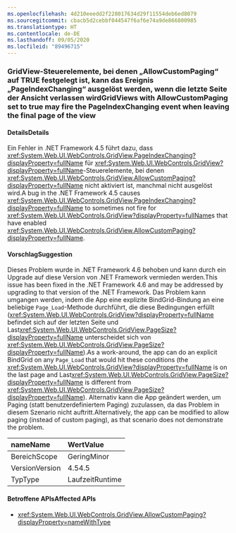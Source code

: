 ```yaml
---
ms.openlocfilehash: 4d210eeedd2f228017634d29f11554deb6ed8079
ms.sourcegitcommit: cbacb5d2cebbf044547f6af6e74a9de866800985
ms.translationtype: HT
ms.contentlocale: de-DE
ms.lasthandoff: 09/05/2020
ms.locfileid: "89496715"
---
```

### <a name="gridviews-with-allowcustompaging-set-to-true-may-fire-the-pageindexchanging-event-when-leaving-the-final-page-of-the-view"></a><span data-ttu-id="0cebf-101">GridView-Steuerelemente, bei denen „AllowCustomPaging“ auf TRUE festgelegt ist, kann das Ereignis „PageIndexChanging“ ausgelöst werden, wenn die letzte Seite der Ansicht verlassen wird</span><span class="sxs-lookup"><span data-stu-id="0cebf-101">GridViews with AllowCustomPaging set to true may fire the PageIndexChanging event when leaving the final page of the view</span></span>

#### <a name="details"></a><span data-ttu-id="0cebf-102">Details</span><span class="sxs-lookup"><span data-stu-id="0cebf-102">Details</span></span>

<span data-ttu-id="0cebf-103">Ein Fehler in .NET Framework 4.5 führt dazu, dass <xref:System.Web.UI.WebControls.GridView.PageIndexChanging?displayProperty=fullName> für <xref:System.Web.UI.WebControls.GridView?displayProperty=fullName>-Steuerelemente, bei denen <xref:System.Web.UI.WebControls.GridView.AllowCustomPaging?displayProperty=fullName> nicht aktiviert ist, manchmal nicht ausgelöst wird.</span><span class="sxs-lookup"><span data-stu-id="0cebf-103">A bug in the .NET Framework 4.5 causes <xref:System.Web.UI.WebControls.GridView.PageIndexChanging?displayProperty=fullName> to sometimes not fire for <xref:System.Web.UI.WebControls.GridView?displayProperty=fullName>s that have enabled <xref:System.Web.UI.WebControls.GridView.AllowCustomPaging?displayProperty=fullName>.</span></span>

#### <a name="suggestion"></a><span data-ttu-id="0cebf-104">Vorschlag</span><span class="sxs-lookup"><span data-stu-id="0cebf-104">Suggestion</span></span>

<span data-ttu-id="0cebf-105">Dieses Problem wurde in .NET Framework 4.6 behoben und kann durch ein Upgrade auf diese Version von .NET Framework vermieden werden.</span><span class="sxs-lookup"><span data-stu-id="0cebf-105">This issue has been fixed in the .NET Framework 4.6 and may be addressed by upgrading to that version of the .NET Framework.</span></span> <span data-ttu-id="0cebf-106">Das Problem kann umgangen werden, indem die App eine explizite BindGrid-Bindung an eine beliebige <code>Page_Load</code>-Methode durchführt, die diese Bedingungen erfüllt (<xref:System.Web.UI.WebControls.GridView?displayProperty=fullName> befindet sich auf der letzten Seite und Last<xref:System.Web.UI.WebControls.GridView.PageSize?displayProperty=fullName> unterscheidet sich von <xref:System.Web.UI.WebControls.GridView.PageSize?displayProperty=fullName>).</span><span class="sxs-lookup"><span data-stu-id="0cebf-106">As a work-around, the app can do an explicit BindGrid on any <code>Page_Load</code> that would hit these conditions (the <xref:System.Web.UI.WebControls.GridView?displayProperty=fullName> is on the last page and Last<xref:System.Web.UI.WebControls.GridView.PageSize?displayProperty=fullName> is different from <xref:System.Web.UI.WebControls.GridView.PageSize?displayProperty=fullName>).</span></span> <span data-ttu-id="0cebf-107">Alternativ kann die App geändert werden, um Paging (statt benutzerdefiniertem Paging) zuzulassen, da das Problem in diesem Szenario nicht auftritt.</span><span class="sxs-lookup"><span data-stu-id="0cebf-107">Alternatively, the app can be modified to allow paging (instead of custom paging), as that scenario does not demonstrate the problem.</span></span>

| <span data-ttu-id="0cebf-108">name</span><span class="sxs-lookup"><span data-stu-id="0cebf-108">Name</span></span>    | <span data-ttu-id="0cebf-109">Wert</span><span class="sxs-lookup"><span data-stu-id="0cebf-109">Value</span></span>       |
|:--------|:------------|
| <span data-ttu-id="0cebf-110">Bereich</span><span class="sxs-lookup"><span data-stu-id="0cebf-110">Scope</span></span>   |<span data-ttu-id="0cebf-111">Gering</span><span class="sxs-lookup"><span data-stu-id="0cebf-111">Minor</span></span>|
|<span data-ttu-id="0cebf-112">Version</span><span class="sxs-lookup"><span data-stu-id="0cebf-112">Version</span></span>|<span data-ttu-id="0cebf-113">4.5</span><span class="sxs-lookup"><span data-stu-id="0cebf-113">4.5</span></span>|
|<span data-ttu-id="0cebf-114">Typ</span><span class="sxs-lookup"><span data-stu-id="0cebf-114">Type</span></span>|<span data-ttu-id="0cebf-115">Laufzeit</span><span class="sxs-lookup"><span data-stu-id="0cebf-115">Runtime</span></span>|

#### <a name="affected-apis"></a><span data-ttu-id="0cebf-116">Betroffene APIs</span><span class="sxs-lookup"><span data-stu-id="0cebf-116">Affected APIs</span></span>

- <xref:System.Web.UI.WebControls.GridView.AllowCustomPaging?displayProperty=nameWithType>

<!--

#### Affected APIs

- `P:System.Web.UI.WebControls.GridView.AllowCustomPaging`

-->
